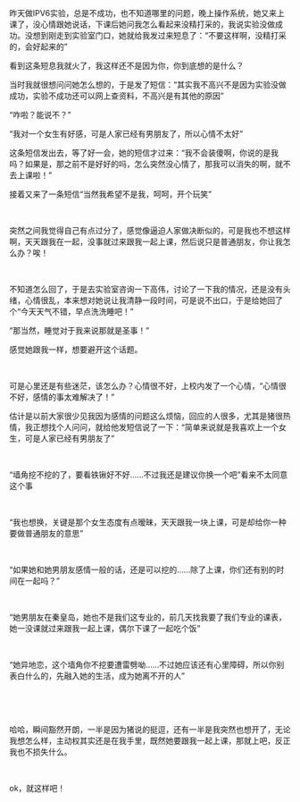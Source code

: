 <div id="sina_keyword_ad_area2" class="articalContent  ">
			<p>
昨天做IPV6实验，总是不成功，也不知道哪里的问题，晚上操作系统，她又来上课了，没心情跟她说话，下课后她问我怎么看起来没精打采的，我说实验没做成功。没想到刚走到实验室门口，她就给我发过来短息了：“不要这样啊，没精打采的，会好起来的”</P>
<p>看到这条短息我就火了，我这样还不是因为你，你到底想的是什么？</P>
<p>
当时我就很想问问她怎么想的，于是发了短信：“其实我不高兴不是因为实验没做成功，实验不成功还可以网上查资料，不高兴是有其他的原因”</P>
<p>“咋啦？能说不？”</P>
<p>“我对一个女生有好感，可是人家已经有男朋友了，所以心情不太好”</P>
<p>
这条短信发出去，等了好一会，她的短信才过来：“我不会装傻啊，你说的是我吗？如果是，那之前不是好好的吗，怎么突然没心情了，那我可以消失的啊，就不去上课啦！”</P>
<p>接着又来了一条短信“当然我希望不是我，呵呵，开个玩笑”</P>
<p>&nbsp;<wbr></P>
<p>
突然之间我觉得自己有点过分了，感觉像逼迫人家做决断似的，可是我也不想这样啊，天天跟我在一起，没事就过来跟我一起上课，然后说只是普通朋友，你让我怎么办？唉！</P>
<p>&nbsp;<wbr></P>
<p>
不知道怎么回了，于是去实验室咨询一下高伟，讨论了一下我的情况，还是没有头绪，心情很乱，本来想对她说让我清静一段时间，可是说不出口，于是给她回了个“今天天气不错，早点洗洗睡吧！”</P>
<p>“那当然，睡觉对于我来说那就是圣事！”</P>
<p>感觉她跟我一样，想要避开这个话题。</P>
<p>&nbsp;<wbr></P>
<p>可是心里还是有些迷茫，该怎么办？心情很不好，上校内发了一个心情，“心情很不好，感情的事太难解决了！”</P>
<p>
估计是以前大家很少见我因为感情的问题这么烦恼，回应的人很多，尤其是猪很热情，我正想找个人问问，就给他发短信说了一下：“简单来说就是我喜欢上一个女生，可是人家已经有男朋友了”</P>
<p>&nbsp;<wbr></P>
<p>“墙角挖不挖的了，要看铁锹好不好……不过我还是建议你换一个吧”看来不太同意这个事</P>
<p>&nbsp;<wbr></P>
<p>“我也想换，关键是那个女生态度有点暧昧，天天跟我一块上课，可是却给你一种要做普通朋友的意思”</P>
<p>&nbsp;<wbr></P>
<p>“如果她和她男朋友感情一般的话，还是可以挖的……除了上课，你们还有别的时间在一起吗？”</P>
<p>&nbsp;<wbr></P>
<p>
“她男朋友在秦皇岛，她也不是我们这专业的，前几天找我要了我们专业的课表，她一没课就过来跟我一起上课，偶尔下课了一起吃个饭”</P>
<p>&nbsp;<wbr></P>
<p>“她异地恋，这个墙角你不挖要遭雷劈呦……不过她应该还有心里障碍，所以你别表白什么的，先融入她的生活，成为她离不开的人”</P>
<p>&nbsp;<wbr></P>
<p>&nbsp;<wbr></P>
<p>
哈哈，瞬间豁然开朗，一半是因为猪说的挺逗，还有一半是我突然也想开了，无论我想怎么样，主动权其实还是在我手里，既然她要跟我一起上课，那就上吧，反正我也不损失什么。</P>
<p>&nbsp;<wbr></P>
<p>ok，就这样吧！</P>							
		</div>